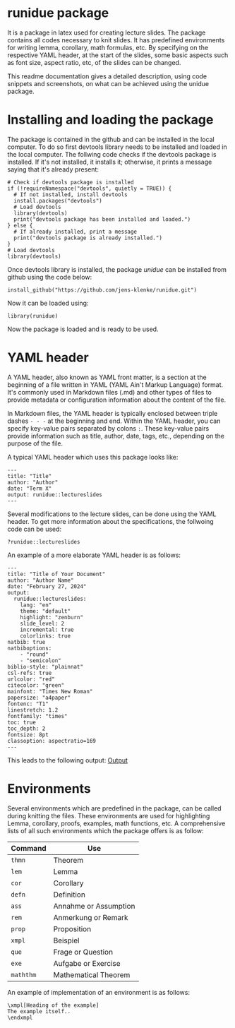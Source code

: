 # runidue package

It is a package in latex used for creating lecture slides. The package contains all codes necessary to knit slides. It has predefined environments for writing lemma, corollary, math formulas, etc. By specifying on the respective YAML header, at the start of the slides, some basic aspects such as font size, aspect ratio, etc, of the slides can be changed.

This readme documentation gives a detailed description, using code snippets and screenshots, on what can be achieved using the unidue package.

# Installing and loading the package
The package is contained in the github and can be installed in the local computer. To do so first devtools library needs to be installed and loaded in the local computer. The follwing code checks if the devtools package is installed. If it's not installed, it installs it; otherwise, it prints a message saying that it's already present:

```{r}
# Check if devtools package is installed
if (!requireNamespace("devtools", quietly = TRUE)) {
  # If not installed, install devtools
  install.packages("devtools")
  # Load devtools
  library(devtools)
  print("devtools package has been installed and loaded.")
} else {
  # If already installed, print a message
  print("devtools package is already installed.")
}
# Load devtools
library(devtools)
```

Once devtools library is installed, the package *unidue* can be installed from github using the code below:

```{r}
install_github("https://github.com/jens-klenke/runidue.git")
```
Now it can be loaded using:

```{r}
library(runidue)
```

Now the package is loaded and is ready to be used.

# YAML header

A YAML header, also known as YAML front matter, is a section at the beginning of a file written in YAML (YAML Ain't Markup Language) format. It's commonly used in Markdown files (.md) and other types of files to provide metadata or configuration information about the content of the file.

In Markdown files, the YAML header is typically enclosed between triple dashes `- - -` at the beginning and end. Within the YAML header, you can specify key-value pairs separated by colons `:`. These key-value pairs provide information such as title, author, date, tags, etc., depending on the purpose of the file.

A typical YAML header which uses this package looks like:

`````
---
title: "Title"
author: "Author"
date: "Term X"
output: runidue::lectureslides
---
`````

Several modifications to the lecture slides, can be done using the YAML header. To get more information about the specifications, the follwoing code can be used:

```{r}
?runidue::lectureslides
```

An example of a more elaborate YAML header is as follows:

````
---
title: "Title of Your Document"
author: "Author Name"
date: "February 27, 2024"
output: 
  runidue::lectureslides:
    lang: "en"
    theme: "default"
    highlight: "zenburn"
    slide_level: 2
    incremental: true
    colorlinks: true
natbib: true
natbiboptions:
    - "round"
    - "semicolon"
biblio-style: "plainnat"
csl-refs: true
urlcolor: "red"
citecolor: "green"
mainfont: "Times New Roman"
papersize: "a4paper"
fontenc: "T1"
linestretch: 1.2
fontfamily: "times"
toc: true
toc_depth: 2
fontsize: 8pt
classoption: aspectratio=169
---
````

This leads to the following output: [Output](https://github.com/BanerjeeAbhisek/slides-for-readme/blob/main/README.pdf)


# Environments

Several environments which are predefined in the package, can be called during knitting the files. These environments are used for highlighting Lemma, corollary, proofs, examples, math functions, etc. A comprehensive lists of all such environments which the package offers is as follow:

| Command | Use |
| ------- | ----------- |
| `thmn` | Theorem |
| `lem` | Lemma |
| `cor` | Corollary |
| `defn` | Definition |
| `ass` | Annahme or Assumption |
| `rem` | Anmerkung or Remark |
| `prop` | Proposition |
| `xmpl` | Beispiel |
| `que` | Frage or Question |
| `exe` | Aufgabe or Exercise |
| `maththm` | Mathematical Theorem |

An example of implementation of an environment is as follows: 

```{r}
\xmpl[Heading of the example]
The example itself..
\endxmpl
```




















